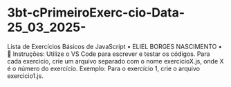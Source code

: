 # 3bt-cPrimeiroExerc-cio-Data-25_03_2025-
Lista de Exercícios Básicos de JavaScript • ELIEL BORGES NASCIMENTO • 📝 Instruções: Utilize o VS Code para escrever e testar os códigos. Para cada exercício, crie um arquivo separado com o nome exercicioX.js, onde X é o número do exercício. Exemplo: Para o exercício 1, crie o arquivo exercicio1.js.
